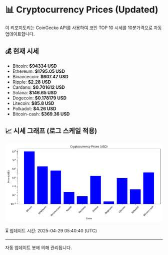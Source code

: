 
# 📊 Cryptocurrency Prices (Updated)

이 리포지토리는 CoinGecko API를 사용하여 코인 TOP 10 시세를 10분가격으로 자동 업데이트합니다.

## 💰 현재 시세
- Bitcoin: **$94334 USD**
- Ethereum: **$1795.05 USD**
- Binancecoin: **$607.47 USD**
- Ripple: **$2.28 USD**
- Cardano: **$0.701612 USD**
- Solana: **$146.65 USD**
- Dogecoin: **$0.178179 USD**
- Litecoin: **$85.8 USD**
- Polkadot: **$4.26 USD**
- Bitcoin-cash: **$369.36 USD**

## 📈 시세 그래프 (로그 스케일 적용)
![Crypto Prices](crypto_prices.png)

⏳ 업데이트 시간: 2025-04-29 05:40:40 (UTC)

---
자동 업데이트 봇에 의해 관리됩니다.
